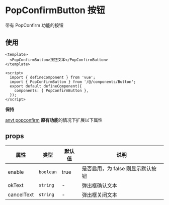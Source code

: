 # PopConfirmButton 按钮

带有 PopConfirm 功能的按钮

## 使用

```vue
<template>
  <PopConfirmButton>按钮文本</PopConfirmButton>
</template>

<script>
  import { defineComponent } from 'vue';
  import { PopConfirmButton } from '/@/components/Button';
  export default defineComponent({
    components: { PopConfirmButton },
  });
</script>
```

**保持**

[anvt popconfirm](https://2x.antdv.com/components/popconfirm-cn/) **原有功能**的情况下扩展以下属性

## props

| 属性       | 类型      | 默认值 | 说明                              |
| ---------- | --------- | ------ | --------------------------------- |
| enable     | `boolean` | true   | 是否启用，为 false 则显示默认按钮 |
| okText     | `string`  | -      | 弹出框确认文本                    |
| cancelText | `string`  | -      | 弹出框关闭文本                    |
